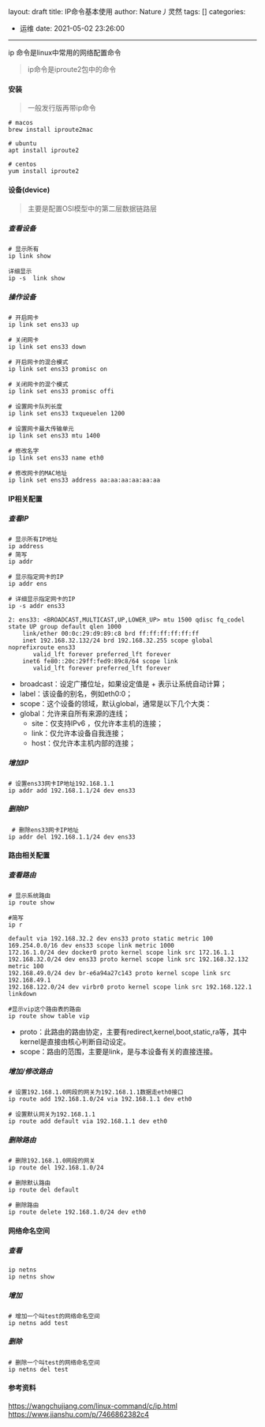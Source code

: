 layout: draft
title: IP命令基本使用
author: Nature丿灵然
tags: []
categories:
  - 运维
date: 2021-05-02 23:26:00
---
ip 命令是linux中常用的网络配置命令

<!--more-->

> ip命令是iproute2包中的命令

#### 安装

> 一般发行版再带ip命令

```shell
# macos
brew install iproute2mac

# ubuntu
apt install iproute2

# centos
yum install iproute2
```

#### 设备(device)

> 主要是配置OSI模型中的第二层数据链路层

##### 查看设备

```sehll
# 显示所有
ip link show

详细显示
ip -s  link show
```

##### 操作设备

```shell
# 开启网卡
ip link set ens33 up

# 关闭网卡
ip link set ens33 down

# 开启网卡的混合模式
ip link set ens33 promisc on

# 关闭网卡的混个模式
ip link set ens33 promisc offi

# 设置网卡队列长度
ip link set ens33 txqueuelen 1200

# 设置网卡最大传输单元
ip link set ens33 mtu 1400

# 修改名字
ip link set ens33 name eth0

# 修改网卡的MAC地址
ip link set ens33 address aa:aa:aa:aa:aa:aa
```

#### IP相关配置

##### 查看IP

```shell
# 显示所有IP地址
ip address
# 简写
ip addr 

# 显示指定网卡的IP
ip addr ens

# 详细显示指定网卡的IP
ip -s addr ens33

2: ens33: <BROADCAST,MULTICAST,UP,LOWER_UP> mtu 1500 qdisc fq_codel state UP group default qlen 1000
    link/ether 00:0c:29:d9:89:c8 brd ff:ff:ff:ff:ff:ff
    inet 192.168.32.132/24 brd 192.168.32.255 scope global noprefixroute ens33
       valid_lft forever preferred_lft forever
    inet6 fe80::20c:29ff:fed9:89c8/64 scope link
       valid_lft forever preferred_lft forever
```

- broadcast：设定广播位址，如果设定值是 + 表示让系统自动计算；
- label：该设备的别名，例如eth0:0；
- scope：这个设备的领域，默认global，通常是以下几个大类：
- global：允许来自所有来源的连线；
  - site：仅支持IPv6 ，仅允许本主机的连接；
  - link：仅允许本设备自我连接；
  - host：仅允许本主机内部的连接；

##### 增加IP

```shell
# 设置ens33网卡IP地址192.168.1.1
ip addr add 192.168.1.1/24 dev ens33 
```

##### 删除IP

```shell
 # 删除ens33网卡IP地址
ip addr del 192.168.1.1/24 dev ens33
```

#### 路由相关配置

##### 查看路由

```shell
# 显示系统路由
ip route show

#简写
ip r

default via 192.168.32.2 dev ens33 proto static metric 100                      
169.254.0.0/16 dev ens33 scope link metric 1000                                 
172.16.1.0/24 dev docker0 proto kernel scope link src 172.16.1.1                
192.168.32.0/24 dev ens33 proto kernel scope link src 192.168.32.132 metric 100 
192.168.49.0/24 dev br-e6a94a27c143 proto kernel scope link src 192.168.49.1    
192.168.122.0/24 dev virbr0 proto kernel scope link src 192.168.122.1 linkdown  

#显示vip这个路由表的路由
ip route show table vip
```

- proto：此路由的路由协定，主要有redirect,kernel,boot,static,ra等，其中kernel是直接由核心判断自动设定。
- scope：路由的范围，主要是link，是与本设备有关的直接连接。

##### 增加/修改路由

```shell
# 设置192.168.1.0网段的网关为192.168.1.1数据走eth0接口
ip route add 192.168.1.0/24 via 192.168.1.1 dev eth0

# 设置默认网关为192.168.1.1
ip route add default via 192.168.1.1 dev eth0
```

##### 删除路由

```shell
# 删除192.168.1.0网段的网关
ip route del 192.168.1.0/24

# 删除默认路由
ip route del default

# 删除路由
ip route delete 192.168.1.0/24 dev eth0 
```
#### 网络命名空间

##### 查看

```shell
ip netns
ip netns show
```
##### 增加

```shell
# 增加一个叫test的网络命名空间
ip netns add test
```

##### 删除

```shell
# 删除一个叫test的网络命名空间
ip netns del test
```


#### 参考资料

<https://wangchujiang.com/linux-command/c/ip.html>
<https://www.jianshu.com/p/7466862382c4>